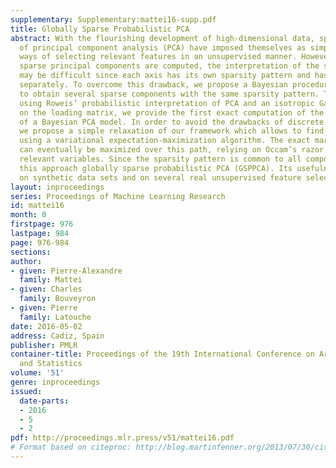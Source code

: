 ```yaml
---
supplementary: Supplementary:mattei16-supp.pdf
title: Globally Sparse Probabilistic PCA
abstract: With the flourishing development of high-dimensional data, sparse versions
  of principal component analysis (PCA) have imposed themselves as simple, yet powerful
  ways of selecting relevant features in an unsupervised manner. However, when several
  sparse principal components are computed, the interpretation of the selected variables
  may be difficult since each axis has its own sparsity pattern and has to be interpreted
  separately. To overcome this drawback, we propose a Bayesian procedure that allows
  to obtain several sparse components with the same sparsity pattern. To this end,
  using Roweis’ probabilistic interpretation of PCA and an isotropic Gaussian prior
  on the loading matrix, we provide the first exact computation of the marginal likelihood
  of a Bayesian PCA model. In order to avoid the drawbacks of discrete model selection,
  we propose a simple relaxation of our framework which allows to find a path of models
  using a variational expectation-maximization algorithm. The exact marginal likelihood
  can eventually be maximized over this path, relying on Occam’s razor to select the
  relevant variables. Since the sparsity pattern is common to all components, we call
  this approach globally sparse probabilistic PCA (GSPPCA). Its usefulness is illustrated
  on synthetic data sets and on several real unsupervised feature selection problems.
layout: inproceedings
series: Proceedings of Machine Learning Research
id: mattei16
month: 0
firstpage: 976
lastpage: 984
page: 976-984
sections: 
author:
- given: Pierre-Alexandre
  family: Mattei
- given: Charles
  family: Bouveyron
- given: Pierre
  family: Latouche
date: 2016-05-02
address: Cadiz, Spain
publisher: PMLR
container-title: Proceedings of the 19th International Conference on Artificial Intelligence
  and Statistics
volume: '51'
genre: inproceedings
issued:
  date-parts:
  - 2016
  - 5
  - 2
pdf: http://proceedings.mlr.press/v51/mattei16.pdf
# Format based on citeproc: http://blog.martinfenner.org/2013/07/30/citeproc-yaml-for-bibliographies/
---
```

